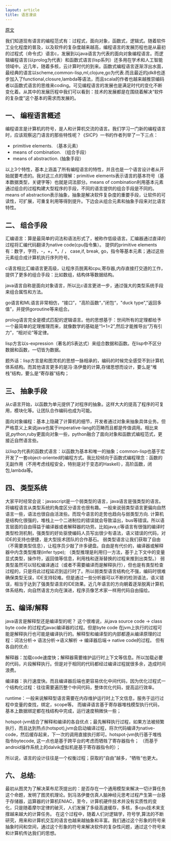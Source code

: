 ```yaml
---
layout: article
title: 语言漫谈
---
```


[原文](https://tech.youzan.com/programming-language/)

我们知道现有语言的编程范式有：过程式，面向对象，函数式，逻辑式。随着软件工业化程度的普及，以及软件的复杂度越来越高，编程语言的发展历程也是从最初的过程式（命令式）语言c，发展到以java语言为代表的面向对象编程语言。而逻辑编程语言(以prolog为代表）和函数式语言(lisp系列）还多用在学术和人工智能领域中。近几年，随着多核，云计算时代的到来。函数式编程语言逐渐浮出水面，最经典的语言以scheme,common-lisp,ml,clojure,go为代表.而且最近的jdk8也逐步加入了functional,closure,lambda等语法，而且scala的作者也越来越推崇编码者以函数式语言的思维来coding。可见编程语言的发展也是满足时代的变化不断变化着。从其中的发展历程中我们可以看到：技术的发展都是在围绕着解决“软件的复杂度”这个基本的需求而发展的。

## 一、 编程语言概述

编程语言是计算机的符号，是人和计算机交流的语言。我们学习一门新的编程语言时，应该观察这门语言的那些特性呢？《SICP》一书的作者列举了一下三点：

* primitive elements. （基本元素）
* means of combination. （组合手段）
* means of abstraction.  (抽象手段） 
       
以上3个特性，基本上涵盖了所有编程语言的特性，并且也是一个语言设计者从开始就要考虑的。我对这三点的理解：primitive elements表示语言的基本符号（基本数据类型，关键字等）也就是词法部分。means of combination利用基本元素通过组合的过程构建大型程序的手段，不同的语言提供的组合手段是不同的。means of abstraction表示抽象，抽象是解决软件复杂度的重要手段，让软件的可读性，可扩展，可重复利用等得到提升。下边会从组合元素和抽象手段来对比语言特性。

## 二、 组合手段

汇编语言：算是最简单的词法和语法形式了，被称作低级语言。汇编器通过直译的过程将汇编代码翻译为native code(cpu指令集）。 提供的primitive elements有：数字，字符，-，+，*，/ ， case,if, break, go，指令等基本元素；通过这些元素组合成计算机执行序列符号。

c语言相比汇编语言更高级，让程序员脱离和cpu,寄存器,内存直接打交道的工作，提供了更多的组合手段：比如数组，结构体等数据结构。

java语言自称是面向对象语言，所以比c语言更进一步，通过强大的类型系统手段来组合属性和方法。

go语言和ML语言非常相仿，“接口”，"高阶函数“，”闭包“，"duck type","返回多值”，并提供goroutine等来组合。

prolog语言完全是模式匹配的逻辑语言。他的思想基于：世间所有的定理都给予一个最简单的定理推理而来，就像数学的基础是“1+1=2”,然后才能推导出“万有引力”，“相对论”等定律。

lisp方言以s-expression（著名的S表达式）来组合数据和函数。在lisp中不区分数据和函数，一切皆为数据。

题外话：lisp方言是和图灵机的思想一脉相承的，编码的时候完全感受不到计算机体系结构。而其他语言更多的是冯·洛伊曼的计算,存储思想而设计，要么是“堆栈”结构，要么是“寄存器”结构；
   
## 三、 抽象手段

从c语言开始，以函数为单元提供了对程序的抽象。这样大大的提高了程序的可复用，模块化等。让团队合作编码也成为可能。

面向对象编程：基本上隐藏了计算机的细节，开发者通过对象来抽象具体业务。但严格意义上来说java也属于imperative-lang的范畴而且都是传值调用。相比来说,python,ruby更面向对象一些，python融合了面向对象和函数式编程范式，更接近自然语言些。

以lisp为代表的函数式语言：以函数为基本和唯一的抽象；common-lisp也基于宏开发了一套object-oriented的编程方式。我比较倾向于函数式编程理念：函数的无副作用（不用考虑线程安全，特别是对于变态的Haskell），高阶函数，闭包,lambda等。

## 四、 类型系统

大家平时经常会说：javascript是一个弱类型的语言，java语言是强类型的语言。将编程语言从类型系统的角度区分语言也很有趣。一般来说弱类型语言更偏向自然语言一些，语法也很自由活泼些。而现今语言的走势也趋向与弱类型方向.
计算机是结构化很强的，堆栈上一个二进制位的错误就会导致溢出，bus等错误。所以语言层面的自由得益于编译器或者解释器的功劳。比如java,c等语言有很强的编译时类型检测机制，强类型的好处驱使编码人员写出很少有语法，语义错误的代码，对IDE的支持也便捷，是大型技术团队的合作基石。
弱类型语言让我们获取了自由（不需要类型信息），让程序员少敲了许多键盘。自由是有代价的，编译器或解释器中内含类型推理(infer type); （类型推理是利用归一方法，基于上下文中的变量显式类型，操作符，返回值等信息，利用栈和逐渐替换的过程来推到出类型。） 弱类型虽然可以轻松编译通过（或者不需要编译而是解释执行），但也是有类型检查过程的，只是将此过程延迟到运行时了。所以弱类型语言结构化不强，编码时很难确保类型无误，IDE支持较难。但是通过一些分析器可以不断的检测语法，语义错误，相当于达到了强类型语言的IDE效果。近几年语言的方向朝着逐渐脱离计算机体系结构，向自然语言方向在演进，程序员像艺术家一样用代码自由描绘。

## 五、编译/解释
java语言是解释型还是编译型的呢？ 这个很难说，从java source code -> class byte code 的过程式javac编译器的过程。但是byte code 在jvm上执行的过程可能是解释执行也可能是编译执行的。解释型和编译型的内部都遵从编译原理的过程：词法分析-> 语法分析->语义解析 -> 编译器后端-> native code的过程。 但有各自的优点:

解释器：加载code速度快；解释器需要维护运行时上下文等信息。所以加载必要的代码，片段解释执行。但是对于相同的代码都经过编译过程就很多余，造成时间浪费。

编译器：执行速度快。而且编译器后端也更容易优化中间代码，因为优化过程式一个结构化过程：往往需要遍历整个中间代码，整体优化代码，提高运行效率。    

runtime：一般来说解释型语言需要在内存维护运行时上下文信息，服务于运行过程中变量的查找，绑定，scope等。 而编译语言基于寄存器堆栈模型执行代码，基本上数据绑定都在栈结构中完成，运行速度稍微快一些；

hotspot-jvm结合了解释和编译的各自优点；最先解释执行过程，如果方法被频繁执行，而且达到热点(hotspot),jvm会启动编译过程，将次代码编译为native-code，然后缓存起来，下一次的调用直接执行即可。hotspot-jvm执行基于堆栈指令bytecode, 这一点也是基于跨平台的考虑而牺牲了寄存器指令； （而基于android操作系统上的dalvik虚拟机是基于寄存器指令的）；   

所以说，语言的设计往往是一个权衡过程；获取的“自由”越多，"牺牲“也更大。


## 六、 总结:

最初从图灵为了解决莱布尼茨提出的：是否存在一个通用模型来解决一切计算任务这个命题，发明了图灵机理论。到冯洛伊曼仿真人脑神经元思考过程产生第一台基于存储器，运算器的计算机ENIAC，至今，计算机硬件技术并没有实质性的变化，只是随着摩尔定律的破灭，人们发展了多级高速缓存，多核，多cpu技术来支撑越来越大的计算任务。 在这个过程中，随着人们对逻辑学，符号学,算法的不断研究，用来和计算机交互的语言也越来越抽象和丰富。我们通过这个形象的符号来抽象时间和空间，通过这个形象的符号来解决软件的复杂性问题，通过这个符号来和计算机传达我们的思想。
